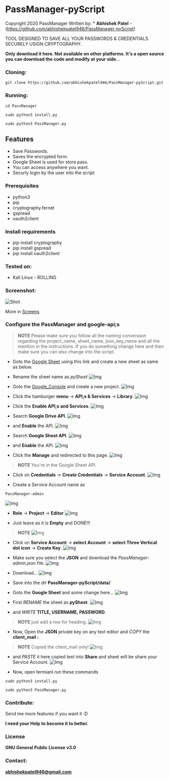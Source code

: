 # PassManager-pyScript

Copyright 2020 PassManager
Written by: * **Abhishek Patel** - (https://github.com/abhishekpatel946/PassManager-pyScript)

TOOL DESIGNED TO SAVE ALL YOUR PASSWORDS & CREDENTIALS SECURELY USIGN CRYPTOGRAPHY.

**Only download it here. Not available on other platforms. It's a open source you can download the code and modify at your side. .**

### Cloning:
```
git clone https://github.com/abhishekpatel946/PassManager-pyScript.git
```

### Running:
```
cd PassManager
```

```
sudo python3 install.py
```

```
sudo python3 PassManager.py
```

## Features 

- Save Passwords.
- Saves the encrypted form. 
- Google Sheet is used for store pass.
- You can access anywhere you want.
- Securly login by the user into the script

### Prerequisites

* python3
* pip
* cryptography.fernet
* gspread
* oauth2client

### Install requirements

* pip install cryptography
* pip install gspread
* pip install oauth2client

### Tested on:

+ Kali Linux - ROLLING

### Screenshot:
![Shot](https://github.com/abhishekpatel946/PassManager-pyScript/blob/master/Screens/Option-Login.png)

More in [Screens](Screens)



### Configure the PassManager and google-api;s

> **NOTE** 
> Please make sure you follow all the naming convension regarding the project_name, sheet_name, json_key_name and all the mention in the instructions.
> If you do something change here and then make sure you can also change into the script.

* Goto the [Google Sheet](https://docs.google.com/spreadsheets/u/0/) using this link and create a new sheet as same as below.


* Rename the sheet name as _pySheet_
![Img](https://github.com/abhishekpatel946/PassManager-pyScript/blob/master/Screens/instructions_img/Picture1.png)


* Goto the [Google_Console](https://console.developers.google.com/) and create a new project.
![Img](https://github.com/abhishekpatel946/PassManager-pyScript/blob/master/Screens/instructions_img/Picture2.png)


* Click the hamburger **menu** -> **API;s & Services** -> **Library**.
![Img](https://github.com/abhishekpatel946/PassManager-pyScript/blob/master/Screens/instructions_img/Picture3.png)


* Click the **Enable API;s and Services**.
![Img](https://github.com/abhishekpatel946/PassManager-pyScript/blob/master/Screens/instructions_img/Picture4.png)


* Search **Google Drive API**.
![Img](https://github.com/abhishekpatel946/PassManager-pyScript/blob/master/Screens/instructions_img/Picture5.png)


* and **Enable** the API.
![Img](https://github.com/abhishekpatel946/PassManager-pyScript/blob/master/Screens/instructions_img/Picture6.png)


* Search **Google Sheet API**.
![Img](https://github.com/abhishekpatel946/PassManager-pyScript/blob/master/Screens/instructions_img/Picture7.png)


* and **Enable** the API.
![Img](https://github.com/abhishekpatel946/PassManager-pyScript/blob/master/Screens/instructions_img/Picture8.png)


* Click the **Manage** and redirected to this page.
![Img](https://github.com/abhishekpatel946/PassManager-pyScript/blob/master/Screens/instructions_img/Picture9.png)


> **NOTE** 
> You're in the Google Sheet API.


* Click on **Credentials** -> **Create Credentials** -> **Service Account**.
![Img](https://github.com/abhishekpatel946/PassManager-pyScript/blob/master/Screens/instructions_img/Picture10.png)


* Create a Service Account name as
```
PassManager-admin
```
![Img](https://github.com/abhishekpatel946/PassManager-pyScript/blob/master/Screens/instructions_img/Picture11.png)


* **Role** -> **Project** -> **Editor**
![Img](https://github.com/abhishekpatel946/PassManager-pyScript/blob/master/Screens/instructions_img/Picture12.png)


* Just leave as it is **Empty** and DONE!!!
> **NOTE**
![Img](https://github.com/abhishekpatel946/PassManager-pyScript/blob/master/Screens/instructions_img/Pictur13.png)


* Click on **Service Account** -> **select Account** -> **select Three Vertical dot icon** -> **Create Key**.
![Img](https://github.com/abhishekpatel946/PassManager-pyScript/blob/master/Screens/instructions_img/Picture14.png)


* Make sure you select the **JSON** and download the _PassManager-admin.json_ file.
![Img](https://github.com/abhishekpatel946/PassManager-pyScript/blob/master/Screens/instructions_img/Picture15.png) 


* Download...
![Img](https://github.com/abhishekpatel946/PassManager-pyScript/blob/master/Screens/instructions_img/Picture16.png)


* Save into the _dir_ **PassManager-pyScript/data/**


* Goto the **Google Sheet** and some change here...
![Img](https://github.com/abhishekpatel946/PassManager-pyScript/blob/master/Screens/instructions_img/Picture17.png)


* First _RENAME_ the sheet as **pySheet**.
![Img](https://github.com/abhishekpatel946/PassManager-pyScript/blob/master/Screens/instructions_img/Picture17.png)


* and _WRITE_ **TITLE, USERNAME, PASSWORD**.
> **NOTE** just add a row for heading.
![Img](https://github.com/abhishekpatel946/PassManager-pyScript/blob/master/Screens/instructions_img/Picture18.png)


* Now, Open the **JSON** private key on any text editor and _COPY_ the **client_mail :** 
> **NOTE** Copied the client_mail only!
![Img](https://github.com/abhishekpatel946/PassManager-pyScript/blob/master/Screens/instructions_img/Picture19.png)


* and _PASTE_ it here copied text into **Share** and sheet will be share your Service Account.
![Img](https://github.com/abhishekpatel946/PassManager-pyScript/blob/master/Screens/instructions_img/Picture20.png)


* Now, open termianl run these commands
```
sudo python3 install.py
```
```
sudo python3 PassManager.py
```


### Contribute:
Send me more features if you want it :D

**I need your Help to become it to better.**


### License
**GNU General Public License v3.0**

### Contact:
**abhishekpatel946@gmail.com**

